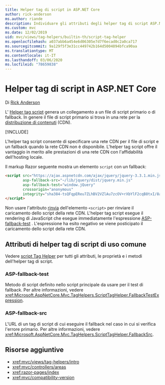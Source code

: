 ```yaml
---
title: Helper tag di script in ASP.NET Core
author: rick-anderson
ms.author: riande
description: Individuare gli attributi degli helper tag di script ASP.NET Core e il ruolo di ciascun attributo per estendere il comportamento del tag di script HTML.
ms.custom: mvc
ms.date: 12/02/2019
uid: mvc/views/tag-helpers/builtin-th/script-tag-helper
ms.openlocfilehash: a037abb6a454e6d06305e7d7f6ecad0c2a0ca717
ms.sourcegitcommit: 9a129f5f3e31cc449742b164d5004894bfca90aa
ms.translationtype: MT
ms.contentlocale: it-IT
ms.lasthandoff: 03/06/2020
ms.locfileid: "78659838"
---
```

# <a name="script-tag-helper-in-aspnet-core"></a>Helper tag di script in ASP.NET Core

Di [Rick Anderson](https://twitter.com/RickAndMSFT)

L' [Helper tag script](xref:Microsoft.AspNetCore.Mvc.TagHelpers.ScriptTagHelper) genera un collegamento a un file di script primario o di fallback. In genere il file di script primario si trova in una rete per la [distribuzione di contenuti](/office365/enterprise/content-delivery-networks#what-exactly-is-a-cdn) (CDN).

[!INCLUDE[](~/includes/cdn.md)]

L'helper tag script consente di specificare una rete CDN per il file di script e un fallback quando la rete CDN non è disponibile. L'helper tag script offre il vantaggio in merito alle prestazioni di una rete CDN con l'affidabilità dell'hosting locale.

Il markup Razor seguente mostra un elemento `script` con un fallback:

```html
<script src="https://ajax.aspnetcdn.com/ajax/jquery/jquery-3.3.1.min.js"
        asp-fallback-src="~/lib/jquery/dist/jquery.min.js"
        asp-fallback-test="window.jQuery"
        crossorigin="anonymous"
        integrity="sha384-tsQFqpEReu7ZLhBV2VZlAu7zcOV+rXbYlF2cqB8txI/8aZajjp4Bqd+V6D5IgvKT">
</script>
```

Non usare l'attributo [rinvia](https://developer.mozilla.org/docs/Web/HTML/Element/script) dell'elemento `<script>` per rinviare il caricamento dello script della rete CDN. L'helper tag script esegue il rendering di JavaScript che esegue immediatamente l'espressione [ASP-fallback-test](#asp-fallback-test) . L'espressione ha esito negativo se viene posticipato il caricamento dello script della rete CDN.

## <a name="commonly-used-script-tag-helper-attributes"></a>Attributi di helper tag di script di uso comune

Vedere [script Tag Helper](xref:Microsoft.AspNetCore.Mvc.TagHelpers.ScriptTagHelper) per tutti gli attributi, le proprietà e i metodi dell'helper tag di script.

### <a name="asp-fallback-test"></a>ASP-fallback-test

Metodo di script definito nello script principale da usare per il test di fallback. Per altre informazioni, vedere <xref:Microsoft.AspNetCore.Mvc.TagHelpers.ScriptTagHelper.FallbackTestExpression>.

### <a name="asp-fallback-src"></a>ASP-fallback-src

L'URL di un tag di script di cui eseguire il fallback nel caso in cui si verifica l'errore primario. Per altre informazioni, vedere <xref:Microsoft.AspNetCore.Mvc.TagHelpers.ScriptTagHelper.FallbackSrc>.

## <a name="additional-resources"></a>Risorse aggiuntive

* <xref:mvc/views/tag-helpers/intro>
* <xref:mvc/controllers/areas>
* <xref:razor-pages/index>
* <xref:mvc/compatibility-version>
